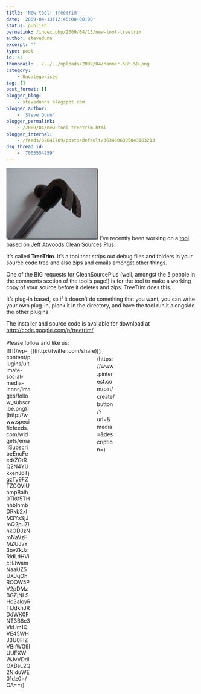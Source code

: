 ```yaml
---
title: 'New tool: TreeTrim'
date: '2009-04-13T12:45:00+00:00'
status: publish
permalink: /index.php/2009/04/13/new-tool-treetrim
author: stevedunn
excerpt: ''
type: post
id: 43
thumbnail: ../../../uploads/2009/04/hammer-5B5-5D.png
category:
    - Uncategorised
tag: []
post_format: []
blogger_blog:
    - stevedunns.blogspot.com
blogger_author:
    - 'Steve Dunn'
blogger_permalink:
    - /2009/04/new-tool-treetrim.html
blogger_internal:
    - /feeds/32841709/posts/default/3634606305043163213
dsq_thread_id:
    - '7003554259'
---
```

![hammer](../../../uploads/2009/04/hammer-5B5-5D.png "hammer") I’ve recently been working on a [tool](http://code.google.com/p/treetrim/) based on [Jeff Atwoods](http://www.codinghorror.com/blog/) [Clean Sources Plus](http://www.codinghorror.com/blog/archives/000368.html).

It’s called **TreeTrim**. It’s a tool that strips out debug files and folders in your source code tree and also zips and emails amongst other things.

One of the BIG requests for CleanSourcePlus (well, amongst the 5 people in the comments section of the tool’s page!) is for the tool to make a working copy of your source before it deletes and zips. TreeTrim does this.

It’s plug-in based, so if it doesn’t do something that you want, you can write your own plug-in, plonk it in the directory, and have the tool run it alongside the other plugins.

The installer and source code is available for download at <http://code.google.com/p/treetrim/>

<div class="sfsi_Sicons" style="width: 100%; display: inline-block; vertical-align: middle; text-align:left"><div style="margin:0px 8px 0px 0px; line-height: 24px"><span>Please follow and like us:</span></div><div class="sfsi_socialwpr"><div class="sf_subscrbe" style="text-align:left;float:left;width:64px">[![](/wp-content/plugins/ultimate-social-media-icons/images/follow_subscribe.png)](http://www.specificfeeds.com/widgets/emailSubscribeEncFeed/ZGtRQ2N4YUkxenJ6TjgzTy9FZTZGOVlUampBalh0Tk05THhhblhmbDRkb2xlM3YxSjJmQ2puZlhkODJzNmNaVzFMZUJvY3ovZkJzRldLdHVicHJwamNaaUZ5UXJqOFROOW5PV2pDMzBGZjNLSHo3aloyRTlJdkhJRDdWK0FNT3B8c3VkUm1QVE45WHJ3U0FIZVBnWG9lUUFXWWJvVDdIOXBsL2Q2NlduWE01dz0=/OA==/)</div><div class="sf_fb" style="text-align:left;width:98px"><div action="like" class="fb-like" data-layout="button" data-share="true" href="" send="false" showfaces="false" width="180"></div></div><div class="sf_twiter" style="text-align:left;float:left;width:auto">[](http://twitter.com/share)</div><div class="sf_pinit" style="text-align:left;float:left;line-height: 20px;width:47px">[](https://www.pinterest.com/pin/create/button/?url=&media=&description=)</div><div class="sf_google" style="text-align:left;float:left;max-width:62px;min-width:35px;"><div class="g-plusone" data-annotation="none" data-href="" data-size="large"></div></div></div></div>
